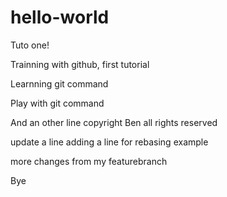# hello-world
Tuto one!

Trainning with github, first tutorial

Learnning git command

Play with git command

And an other line
copyright Ben all rights reserved

update a line
adding a line for rebasing example

more changes from my featurebranch

Bye
